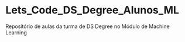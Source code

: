 # Lets_Code_DS_Degree_Alunos_ML
Repositório de aulas da turma de DS Degree no Módulo de Machine Learning
